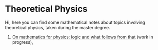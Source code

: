 # Theoretical Physics

Hi, here you can find some mathematical notes about topics involving theoretical physics, taken during the master degree. 

1. [On mathematics for physics: logic and what follows from that](https://github.com/PhysicsZandi/Physics/blob/main/source/math/math.pdf) (work in progress),

